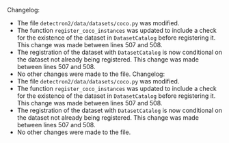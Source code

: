  Changelog:
- The file `detectron2/data/datasets/coco.py` was modified.
- The function `register_coco_instances` was updated to include a check for the existence of the dataset in `DatasetCatalog` before registering it. This change was made between lines 507 and 508.
- The registration of the dataset with `DatasetCatalog` is now conditional on the dataset not already being registered. This change was made between lines 507 and 508.
- No other changes were made to the file.
Changelog:
- The file `detectron2/data/datasets/coco.py` was modified.
- The function `register_coco_instances` was updated to include a check for the existence of the dataset in `DatasetCatalog` before registering it. This change was made between lines 507 and 508.
- The registration of the dataset with `DatasetCatalog` is now conditional on the dataset not already being registered. This change was made between lines 507 and 508.
- No other changes were made to the file.
